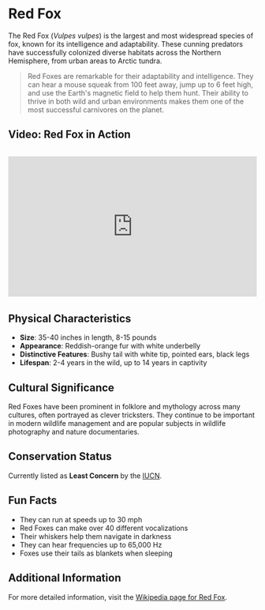 # Red Fox

The Red Fox (*Vulpes vulpes*) is the largest and most widespread species of fox, known for its intelligence and adaptability. These cunning predators have successfully colonized diverse habitats across the Northern Hemisphere, from urban areas to Arctic tundra.

> Red Foxes are remarkable for their adaptability and intelligence. They can hear a mouse squeak from 100 feet away, jump up to 6 feet high, and use the Earth's magnetic field to help them hunt. Their ability to thrive in both wild and urban environments makes them one of the most successful carnivores on the planet.

## Video: Red Fox in Action
<div class="video-container" style="position: relative; padding-bottom: 56.25%; height: 0; overflow: hidden; max-width: 100%; margin: 2rem 0;">
    <iframe style="position: absolute; top: 0; left: 0; width: 100%; height: 100%;" 
            src="https://www.youtube.com/embed/8X7U9qXzqXc" 
            title="Red Fox in Action" 
            frameborder="0" 
            allow="accelerometer; autoplay; clipboard-write; encrypted-media; gyroscope; picture-in-picture" 
            allowfullscreen>
    </iframe>
</div>

## Physical Characteristics

- **Size**: 35-40 inches in length, 8-15 pounds
- **Appearance**: Reddish-orange fur with white underbelly
- **Distinctive Features**: Bushy tail with white tip, pointed ears, black legs
- **Lifespan**: 2-4 years in the wild, up to 14 years in captivity

## Cultural Significance
Red Foxes have been prominent in folklore and mythology across many cultures, often portrayed as clever tricksters. They continue to be important in modern wildlife management and are popular subjects in wildlife photography and nature documentaries.

## Conservation Status
Currently listed as **Least Concern** by the [IUCN](https://www.iucnredlist.org/species/23062/46190249).

## Fun Facts
- They can run at speeds up to 30 mph
- Red Foxes can make over 40 different vocalizations
- Their whiskers help them navigate in darkness
- They can hear frequencies up to 65,000 Hz
- Foxes use their tails as blankets when sleeping

## Additional Information
For more detailed information, visit the [Wikipedia page for Red Fox](https://en.wikipedia.org/wiki/Red_fox). 